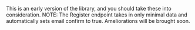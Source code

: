 ﻿
This is an early version of the library, and you should take these into consideration.
NOTE: The Register endpoint takes in only minimal data and automatically sets email confirm to true.
Ameliorations will be brought soon.